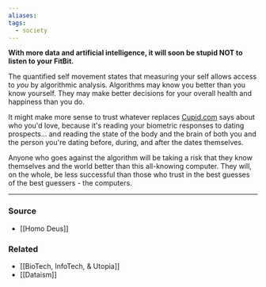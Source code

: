 ```yaml
---
aliases: 
tags:
  - society
---
```

**With more data and artificial intelligence, it will soon be stupid NOT to listen to your FitBit.**

The quantified self movement states that measuring your self allows access to *you* by algorithmic analysis. Algorithms may know you better than you know yourself. They may make better decisions for your overall health and happiness than you do. 

It might make more sense to trust whatever replaces [Cupid.com](http://cupid.com) says about who you'd love, because it's reading your biometric responses to dating prospects... and reading the state of the body and the brain of both you and the person you're dating before, during, and after the dates themselves. 

Anyone who goes against the algorithm will be taking a risk that they know themselves and the world better than this all-knowing computer. They will, on the whole, be less successful than those who trust in the best guesses of the best guessers - the computers.

---

### Source
- [[Homo Deus]]

### Related
- [[BioTech, InfoTech, & Utopia]]
- [[Dataism]]